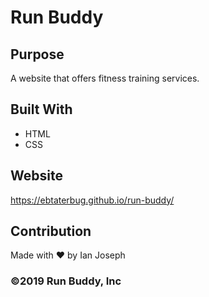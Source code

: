 # Run Buddy

## Purpose
A website that offers fitness training services.

## Built With
* HTML
* CSS

## Website
https://ebtaterbug.github.io/run-buddy/

## Contribution
Made with ❤️ by Ian Joseph

### ©️2019 Run Buddy, Inc
